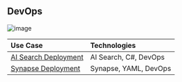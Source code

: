 ## DevOps

![image](https://user-images.githubusercontent.com/44923999/185972867-64465cc3-0769-4045-bc5d-672f573854c7.png)

Use Case | Technologies
:----- | :-----
[AI Search Deployment](DevOps_AISearchDeployment.md) | AI Search, C#, DevOps<br>
[Synapse Deployment](DevOps_SynapseDeployment.md) | Synapse, YAML, DevOps<br>
